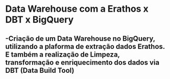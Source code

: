 # Data Warehouse com a Erathos x DBT x BigQuery

##  -Criação de um Data Warehouse no BigQuery, utilizando a plaforma de extração dados Erathos. E também a realização de Limpeza, transformação e enriquecimento dos dados via DBT (Data Build Tool)
